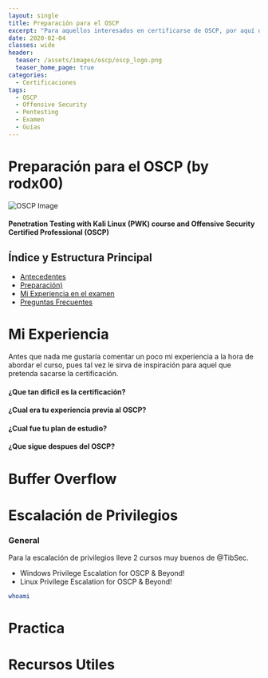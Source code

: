 ```yaml
---
layout: single
title: Preparación para el OSCP
excerpt: "Para aquellos interesados en certificarse de OSCP, por aquí os dejo una guía hecha por mi donde de manera desglosada comentamos cada uno de los puntos importantes a tener en cuenta de cara a la examinación."
date: 2020-02-04
classes: wide
header:
  teaser: /assets/images/oscp/oscp_logo.png
  teaser_home_page: true
categories:
  - Certificaciones
tags:
  - OSCP
  - Offensive Security
  - Pentesting
  - Examen
  - Guías
---
```


# Preparación para el OSCP (by rodx00)

![OSCP Image](http://funkyimg.com/i/2MPB4.png)
#### Penetration Testing with Kali Linux (PWK) course and Offensive Security Certified Professional (OSCP) 


## Índice y Estructura Principal
- [Antecedentes](#Antecedentes)
- [Preparación)](#buffer-overflow-windows)
- [Mi Experiencia en el examen](#buffer-overflow-windows)
- [Preguntas Frecuentes](#buffer-overflow-windows)



          
Mi Experiencia
===============================================================================================================================
Antes que nada me gustaría comentar un poco mi experiencia a la hora de abordar el curso, pues tal vez le sirva de inspiración para aquel que pretenda sacarse la certificación.

#### ¿Que tan dificil es la certificación?



#### ¿Cual era tu experiencia previa al OSCP?



#### ¿Cual fue tu plan de estudio?



#### ¿Que sigue despues del OSCP?







Buffer Overflow 
===============================================================================================================================



Escalación de Privilegios
===============================================================================================================================


### General

Para la escalación de privilegios lleve 2 cursos muy buenos de @TibSec.

- Windows Privilege Escalation for OSCP & Beyond!
- Linux Privilege Escalation for OSCP & Beyond!


```bash
whoami

```

Practica
===============================================================================================================================


Recursos Utiles
===============================================================================================================================
